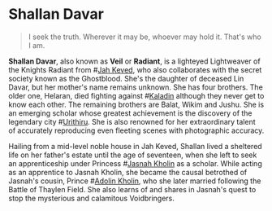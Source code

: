 # Shallan Davar

> I seek the truth. Wherever it may be, whoever may hold it. That's who I am.

**Shallan Davar**, also known as **Veil** or **Radiant**, is a lighteyed Lightweaver of the Knights Radiant from #[Jah Keved](locations/jah-keved), who also collaborates with the secret society known as the Ghostblood. She's the daughter of deceased Lin Davar, but her mother's name remains unknown. She has four brothers. The older one, Helaran, died fighting against #[Kaladin](characters/kaladin) although they never get to know each other. The remaining brothers are Balat, Wikim and Jushu. She is an emerging scholar whose greatest achievement is the discovery of the legendary city #[Urithiru](locations/urithiru). She is also renowned for her extraordinary talent of accurately reproducing even fleeting scenes with photographic accuracy.

Hailing from a mid-level noble house in Jah Keved, Shallan lived a sheltered life on her father's estate until the age of seventeen, when she left to seek an apprenticeship under Princess #[Jasnah Kholin](characters/jasnah) as a scholar. While acting as an apprentice to Jasnah Kholin, she became the causal betrothed of Jasnah's cousin, Prince #[Adolin Kholin](characters/adolin), who she later married following the Battle of Thaylen Field. She also learns of and shares in Jasnah's quest to stop the mysterious and calamitous Voidbringers.
